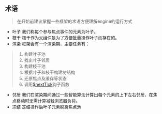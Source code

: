 ## 术语
> 在开始前建议掌握一些框架的术语方便理解engine的运行方式

*  叶子
我们称每个参与焦点事件的元素为叶子。
* 枝干
枝干作为父组件是为了方便批量操作叶子而存在的。
* 渲染
框架会有一个渲染期，主要任务有：
> 1. 构建叶子池
> 2. 找出叶子邻居
> 3. 构建枝干池
> 4. 根据叶子和枝干构建树结构
> 5. 还原焦点及缓存等状态
> 6. 调用[$nextTick](./nextTick.md)钩子函数

* 邻居
我们在渲染期间通过一些智能算法计算出每个元素的上下左右邻居，在焦点移动时无需计算减轻浏览器负荷。
* 冻结
冻结操作后叶子元素脱离焦点池
